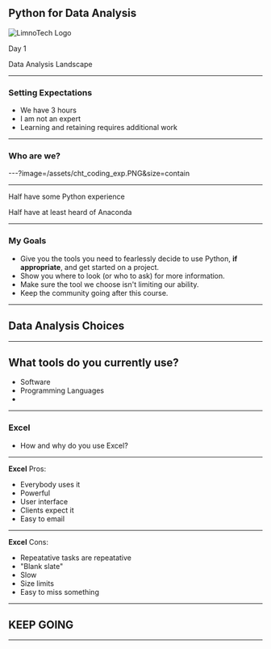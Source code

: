 ## Python for Data Analysis
![LimnoTech Logo](/assets/...png)

Day 1

Data Analysis Landscape 

---

### Setting Expectations

- We have 3 hours
- I am not an expert
- Learning and retaining requires additional work

---

### Who are we?

---?image=/assets/cht_coding_exp.PNG&size=contain

---

Half have some Python experience

Half have at least heard of Anaconda

---

### My Goals
- Give you the tools you need to fearlessly decide to use Python, **if appropriate**, and get started on a project.
- Show you where to look (or who to ask) for more information.
- Make sure the tool we choose isn't limiting our ability.
- Keep the community going after this course.

---

## Data Analysis Choices

---

## What tools do you currently use?
- Software
- Programming Languages
- 

---

### Excel

- How and why do you use Excel?

---
**Excel**
Pros:
- Everybody uses it
- Powerful
- User interface
- Clients expect it
- Easy to email
---
**Excel**
Cons:
- Repeatative tasks are repeatative
- "Blank slate"
- Slow
- Size limits
- Easy to miss something

---

## KEEP GOING

---


